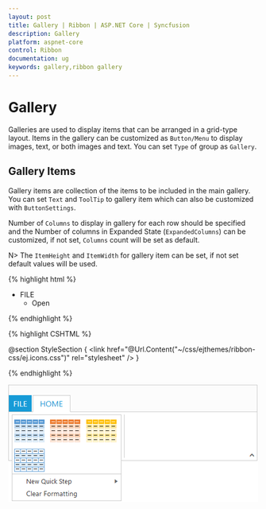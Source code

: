 ```yaml
---
layout: post
title: Gallery | Ribbon | ASP.NET Core | Syncfusion
description: Gallery
platform: aspnet-core
control: Ribbon
documentation: ug
keywords: gallery,ribbon gallery
---
```


# Gallery 

Galleries are used to display items that can be arranged in a grid-type layout. Items in the gallery can be customized as `Button/Menu` to display images, text, or both images and text. You can set `Type` of group as `Gallery`.

## Gallery Items

Gallery items are collection of the items to be included in the main gallery. You can set `Text` and `ToolTip` to gallery item which can also be customized with `ButtonSettings`. 

Number of `Columns` to display in gallery for each row should be specified and the Number of columns in Expanded State (`ExpandedColumns`) can be customized, if not set, `Columns` count will be set as default.
 
N> The `ItemHeight` and `ItemWidth` for gallery item can be set, if not set default values will be used.

{% highlight html %}

   <ul id="ribbonmenu">
        <li>
            <a>FILE</a>
            <ul>
                <li><a>Open</a></li>
            </ul>
        </li>
   </ul>
   
{% endhighlight %}
   
{% highlight CSHTML %}
  
  <ej-ribbon id="defaultRibbon" width="500">
        <e-application-tab type=Menu menu-item-id="ribbonmenu">
        </e-application-tab>
        <e-tabs>
            <e-tab id="home" text="HOME">
                <e-groups>
                    <e-group text="Gallery" type="gallery">
                        <e-content>
                            <e-contents>
                                <e-content-groups>
                                    <e-content-group id="Gallery" columns="2" item-height="54" item-width="73" expanded-columns="3" type="Gallery">
                                        <e-gallery-items>
                                            <e-gallery-item text="GalleryContent1" tool-tip="GalleryContent1">
                                                <e-button-settings content-type=ImageOnly prefix-icon="e-icon e-gallerycontent1 e-gbtnimg" css-class="e-gbtnposition">
                                                </e-button-settings>
                                            </e-gallery-item>
                                            <e-gallery-item text="GalleryContent2" tool-tip="GalleryContent2">
                                                <e-button-settings content-type=ImageOnly prefix-icon="e-icon e-gallerycontent2 e-gbtnimg" css-class="e-gbtnposition">
                                                </e-button-settings>
                                            </e-gallery-item>
                                            <e-gallery-item text="GalleryContent3" tool-tip="GalleryContent3">
                                                <e-button-settings content-type=ImageOnly prefix-icon="e-icon e-gallerycontent3 e-gbtnimg" css-class="e-gbtnposition">
                                                </e-button-settings>
                                            </e-gallery-item>
                                            <e-gallery-item text="GalleryContent4" tool-tip="GalleryContent4">
                                                <e-button-settings content-type=ImageOnly prefix-icon="e-icon e-gallerycontent4 e-gbtnimg" css-class="e-gbtnposition">
                                                </e-button-settings>
                                            </e-gallery-item>
                                        </e-gallery-items>
                                    </e-content-group>
                                </e-content-groups>
                            </e-contents>
                        </e-content>
                    </e-group>
                </e-groups>
            </e-tab>
        </e-tabs>
  </ej-ribbon>
 
@section StyleSection {
       <link href="@Url.Content("~/css/ejthemes/ribbon-css/ej.icons.css")" rel="stylesheet" />
         <style type="text/css">
               .e-gallerycontent1 {
                   background-position: 0 -105px;
                }

               .e-gallerycontent2 {
                   background-position: -69px -105px;
                }

               .e-gallerycontent3 {
                    background-position: -136px -105px;
                }

               .e-gallerycontent4 {
                    background-position: 0 -53px;
                }

               .e-gbtnposition {
                    margin-top: 5px;
                }

              .e-gbtnimg {
                    background-image: url('../css/ejthemes/common-images/ribbon/homegallery.png');
                    background-repeat: no-repeat;
                    height: 64px;
                    width: 64px;
               }
          </style>
 }

{% endhighlight %}

![](Gallery_images/Gallery_img1.png)

Ribbon Gallery.
{:.caption}

![](Gallery_images/Gallery_img2.png)

Gallery at Expanded State
{:.caption}

## Custom Gallery Items

Custom gallery items are the additional items to be displayed at gallery expanded state. You can set `CustomItemType` as `Button` or `Menu`, Default is `Button`.

You can also set `Text` and `ToolTip` to custom gallery item which can also be customized with ButtonSettings/MenuSettings based on the CustomItemType specified.

{% highlight html %}

<ul id="ribbonmenu">
   <li>
      <a>FILE</a>
   </li>
</ul>
<ul id="custommenu">
   <li>
     <a>New Quick Step</a>
       <ul>
          <li>
            <a>Flag & Move</a>
          </li>
        </ul>
   </li>
</ul>      
    
{% endhighlight %}

{% highlight CSHTML %}

  <ej-ribbon id="defaultRibbon" width="500">
        <e-application-tab type=Menu menu-item-id="ribbonmenu">
        </e-application-tab>
        <e-tabs>
            <e-tab id="home" text="HOME">
                <e-groups>
                    <e-group text="Gallery" type="gallery">
                        <e-content>
                            <e-contents>
                                <e-content-groups>
                                    <e-content-group id="Gallery" columns="2" item-height="54" item-width="73" expanded-columns="3" type="Gallery">
                                        <e-gallery-items>
                                            <e-gallery-item text="GalleryContent1" tool-tip="GalleryContent1">
                                                <e-button-settings content-type=ImageOnly prefix-icon="e-icon e-gallerycontent1 e-gbtnimg" css-class="e-gbtnposition">
                                                </e-button-settings>
                                            </e-gallery-item>
                                            <e-gallery-item text="GalleryContent2" tool-tip="GalleryContent2">
                                                <e-button-settings content-type=ImageOnly prefix-icon="e-icon e-gallerycontent2 e-gbtnimg" css-class="e-gbtnposition">
                                                </e-button-settings>
                                            </e-gallery-item>
                                            <e-gallery-item text="GalleryContent3" tool-tip="GalleryContent3">
                                                <e-button-settings content-type=ImageOnly prefix-icon="e-icon e-gallerycontent3 e-gbtnimg" css-class="e-gbtnposition">
                                                </e-button-settings>
                                            </e-gallery-item>
                                            <e-gallery-item text="GalleryContent4" tool-tip="GalleryContent4">
                                                <e-button-settings content-type=ImageOnly prefix-icon="e-icon e-gallerycontent4 e-gbtnimg" css-class="e-gbtnposition">
                                                </e-button-settings>
                                            </e-gallery-item>
                                        </e-gallery-items>
                                        <e-custom-gallery-items>
                                            <e-custom-gallery-item custom-item-type=Menu menu-id="custommenu">
                                                <e-menu-settings open-on-click="false">
                                                </e-menu-settings>
                                            </e-custom-gallery-item>
                                            <e-custom-gallery-item custom-item-type=Button text="Clear Formatting" tool-tip="Clear Formatting">
                                                <e-button-settings css-class="e-extrabtnstyle">
                                                </e-button-settings>
                                            </e-custom-gallery-item>
                                        </e-custom-gallery-items>
                                    </e-content-group>
                                </e-content-groups>
                            </e-contents>
                        </e-content>
                    </e-group>
                </e-groups>
            </e-tab>
        </e-tabs>
   </ej-ribbon>
    
   @section StyleSection{
       <link href="@Url.Content("~/css/ejthemes/ribbon-css/ej.icons.css")" rel="stylesheet" />
         <style type="text/css">
             .e-gallerycontent1{
		          background-position: 0 -105px;
              }
		      .e-gallerycontent2{
		          background-position: -69px -105px;
              }
		      .e-gallerycontent3{
		          background-position: -136px -105px;
               }
		      .e-gallerycontent4{
		          background-position: 0 -53px;
               }
		      .e-gbtnposition{
		          margin-top:5px;
               }
		      .e-gbtnimg{
		          background-image: url('../css/ejthemes/common-images/ribbon/homegallery.png');
		          background-repeat:no-repeat;
		          height:64px;
		          width:64px;
		       }
		       .e-extracontent .e-extrabtnstyle{
		         padding-left: 28px;
                 text-align: left;
	           }
              .e-pastetip {
                 background-image: url("../css/ejthemes/common-images/ribbon/paste.png");
                 background-repeat: no-repeat;
                 height: 64px;
                 width: 64px;
              }
         </style>
      }
      
{% endhighlight %}

![](Gallery_images/Gallery_img3.png)